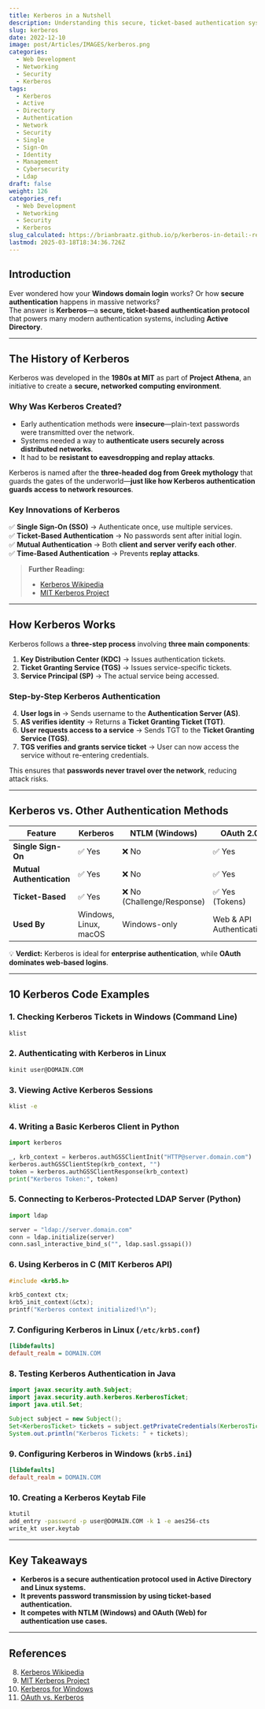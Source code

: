 ```yaml
---
title: Kerberos in a Nutshell
description: Understanding this secure, ticket-based authentication system
slug: kerberos
date: 2022-12-10
image: post/Articles/IMAGES/kerberos.png
categories:
  - Web Development
  - Networking
  - Security
  - Kerberos
tags:
  - Kerberos
  - Active
  - Directory
  - Authentication
  - Network
  - Security
  - Single
  - Sign-On
  - Identity
  - Management
  - Cybersecurity
  - Ldap
draft: false
weight: 126
categories_ref:
  - Web Development
  - Networking
  - Security
  - Kerberos
slug_calculated: https://brianbraatz.github.io/p/kerberos-in-detail:-relationship-to-active-directory-history-alternatives-and-10-code-examples
lastmod: 2025-03-18T18:34:36.726Z
---
```

<!-- 
# Kerberos in Detail: Relationship to Active Directory, History, Alternatives, and 10 Code Examples
-->

## Introduction

Ever wondered how your **Windows domain login** works? Or how **secure authentication** happens in massive networks?\
The answer is **Kerberos**—a **secure, ticket-based authentication protocol** that powers many modern authentication systems, including **Active Directory**.

<!-- 
In this article, we’ll cover:  

- The **history and motivation** behind Kerberos.  
- How it works and its **relationship to Active Directory**.  
- **Kerberos vs. authentication alternatives** like OAuth and NTLM.  
- **10 real-world Kerberos code examples**.  
-->

***

## The History of Kerberos

Kerberos was developed in the **1980s at MIT** as part of **Project Athena**, an initiative to create a **secure, networked computing environment**.

### **Why Was Kerberos Created?**

* Early authentication methods were **insecure**—plain-text passwords were transmitted over the network.
* Systems needed a way to **authenticate users securely across distributed networks**.
* It had to be **resistant to eavesdropping and replay attacks**.

Kerberos is named after the **three-headed dog from Greek mythology** that guards the gates of the underworld—**just like how Kerberos authentication guards access to network resources**.

### **Key Innovations of Kerberos**

✅ **Single Sign-On (SSO)** → Authenticate once, use multiple services.\
✅ **Ticket-Based Authentication** → No passwords sent after initial login.\
✅ **Mutual Authentication** → Both **client and server verify each other**.\
✅ **Time-Based Authentication** → Prevents **replay attacks**.

> **Further Reading:**
>
> * [Kerberos Wikipedia](https://en.wikipedia.org/wiki/Kerberos_\(protocol\))
> * [MIT Kerberos Project](https://web.mit.edu/kerberos/)

***

## How Kerberos Works

Kerberos follows a **three-step process** involving **three main components**:

1. **Key Distribution Center (KDC)** → Issues authentication tickets.
2. **Ticket Granting Service (TGS)** → Issues service-specific tickets.
3. **Service Principal (SP)** → The actual service being accessed.

### **Step-by-Step Kerberos Authentication**

4. **User logs in** → Sends username to the **Authentication Server (AS)**.
5. **AS verifies identity** → Returns a **Ticket Granting Ticket (TGT)**.
6. **User requests access to a service** → Sends TGT to the **Ticket Granting Service (TGS)**.
7. **TGS verifies and grants service ticket** → User can now access the service without re-entering credentials.

This ensures that **passwords never travel over the network**, reducing attack risks.

***

## Kerberos vs. Other Authentication Methods

| Feature                   | Kerberos              | NTLM (Windows)            | OAuth 2.0                |
| ------------------------- | --------------------- | ------------------------- | ------------------------ |
| **Single Sign-On**        | ✅ Yes                 | ❌ No                      | ✅ Yes                    |
| **Mutual Authentication** | ✅ Yes                 | ❌ No                      | ✅ Yes                    |
| **Ticket-Based**          | ✅ Yes                 | ❌ No (Challenge/Response) | ✅ Yes (Tokens)           |
| **Used By**               | Windows, Linux, macOS | Windows-only              | Web & API Authentication |

💡 **Verdict:** Kerberos is ideal for **enterprise authentication**, while **OAuth dominates web-based logins**.

***

## 10 Kerberos Code Examples

### **1. Checking Kerberos Tickets in Windows (Command Line)**

```powershell
klist
```

### **2. Authenticating with Kerberos in Linux**

```bash
kinit user@DOMAIN.COM
```

### **3. Viewing Active Kerberos Sessions**

```bash
klist -e
```

### **4. Writing a Basic Kerberos Client in Python**

```python
import kerberos

_, krb_context = kerberos.authGSSClientInit("HTTP@server.domain.com")
kerberos.authGSSClientStep(krb_context, "")
token = kerberos.authGSSClientResponse(krb_context)
print("Kerberos Token:", token)
```

### **5. Connecting to Kerberos-Protected LDAP Server (Python)**

```python
import ldap

server = "ldap://server.domain.com"
conn = ldap.initialize(server)
conn.sasl_interactive_bind_s("", ldap.sasl.gssapi())
```

### **6. Using Kerberos in C (MIT Kerberos API)**

```c
#include <krb5.h>

krb5_context ctx;
krb5_init_context(&ctx);
printf("Kerberos context initialized!\n");
```

### **7. Configuring Kerberos in Linux (`/etc/krb5.conf`)**

```ini
[libdefaults]
default_realm = DOMAIN.COM
```

### **8. Testing Kerberos Authentication in Java**

```java
import javax.security.auth.Subject;
import javax.security.auth.kerberos.KerberosTicket;
import java.util.Set;

Subject subject = new Subject();
Set<KerberosTicket> tickets = subject.getPrivateCredentials(KerberosTicket.class);
System.out.println("Kerberos Tickets: " + tickets);
```

### **9. Configuring Kerberos in Windows (`krb5.ini`)**

```ini
[libdefaults]
default_realm = DOMAIN.COM
```

### **10. Creating a Kerberos Keytab File**

```bash
ktutil
add_entry -password -p user@DOMAIN.COM -k 1 -e aes256-cts
write_kt user.keytab
```

***

## Key Takeaways

* **Kerberos is a secure authentication protocol used in Active Directory and Linux systems.**
* **It prevents password transmission by using ticket-based authentication.**
* **It competes with NTLM (Windows) and OAuth (Web) for authentication use cases.**

***

## References

8. [Kerberos Wikipedia](https://en.wikipedia.org/wiki/Kerberos_\(protocol\))
9. [MIT Kerberos Project](https://web.mit.edu/kerberos/)
10. [Kerberos for Windows](https://docs.microsoft.com/en-us/windows-server/security/kerberos/)
11. [OAuth vs. Kerberos](https://security.stackexchange.com/questions/22227/differences-between-kerberos-and-oauth)
